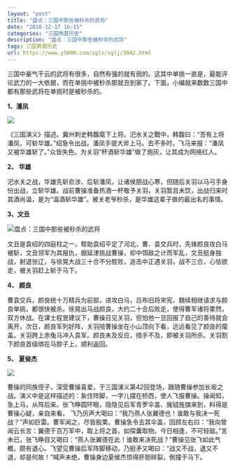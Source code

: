 ```yaml
---
layout: "post"
title: "盘点：三国中那些被秒杀的武将"
date: "2018-12-17 16:15"
categories: "三国两晋历史"
description: "盘点：三国中那些被秒杀的武将"
tags: 三国两晋历史
url: https://www.y5000.com/zgls/sglj/5042.html
---
```






三国中豪气干云的武将有很多，自然有强的就有弱的。这其中单挑一直是，最能评论武力的一大依据，而在单挑中被秒杀那就丑到家了。下面，小编就来数数三国中都有那些武将在单挑时是被秒杀的。

**1、潘凤**

![](https://img.y5000.com/uploads/allimg/161111/162F061M-0.jpg)

《三国演义》描述。冀州刺史韩馥麾下上将。汜水关之戰中，韩馥曰：“吾有上将潘凤，可斩华雄。”绍急令出战。潘凤手提大斧上马。去不多时，飞马来报：“潘凤又被华雄斩了。”众皆失色。为关羽“杯酒斩华雄”做了炮灰，让其成为网络红人。

**2、 华雄**

汜水关之战，华雄先斩俞涉、后斩潘凤，让诸侯胆战心寒，但随后关羽以马弓手身份出战，立斩华雄。战前曹操准备热酒一杯敬予关羽，关羽暂且未饮，出战归来时其酒尚温，是为“温酒斩华雄”。被关老爷秒杀，是华雄这辈子做的最出名的事情。

**3、文丑**

![盘点：三国中那些被秒杀的武将](/uploads/allimg/161111/6-161111162152I9.JPG)

文丑是袁绍的四庭柱之一，帮助袁绍平定了河北，曹、袁交兵时，先锋颜良攻白马被斩，文丑领军为其报仇，据延津挑战曹操，却中饵敌之计而军乱，文丑挺身独战，射退张辽，与徐晃大战三十合不分胜败，追击中正遇关羽，战不三合，心怯欲走，被关羽赶上斩于马下。

**4、 颜良**

曹袁交兵，颜良统十万精兵为前部，进攻白马，吕布旧将宋宪、魏续相继请求与颜良单挑，都很快被杀。徐晃出马战颜良，大约二十合后败走，使得曹军诸将栗然，双方休战。在谋士程昱建议下，曹操召见关羽，但怕他一旦回报了自己的善待就会离开。次日，颜良军列好阵，关羽陪曹操坐在小山顶向下看，远远看见了颜良的麾盖。关羽跨上赤兔马冲入袁军。颜良未及反应，措手不及，即被关羽所杀。关羽割下颜良首级绑在马脖子上，顺利返回。

**5、 夏侯杰**

![](https://img.y5000.com/uploads/allimg/161111/162F0I61-1.jpg)

曹操的同族侄子，深受曹操喜爱，于三国演义第42回登场，跟随曹操参加长坂之战。演义中是这样描述的：紥住阵脚，一字儿摆在桥西，使人飞报曹操。操闻知，急上马，从阵后来。张飞睁圆环眼，隐隐见后军青罗伞盖、旄钺旌旗来到，料得是曹操心疑，亲自来看。
飞乃厉声大喝曰：“我乃燕人张翼德也！谁敢与我决一死战？”声如巨雷。曹军闻之，尽皆股栗。曹操急令去其伞盖，回顾左右曰：“我向曾闻云长言：翼德于百万军中，取上将之首，如探囊取物。今日相逢，不可轻敌。”言未已，张飞睁目又喝曰：“燕人张翼德在此！谁敢来决死战？”曹操见张飞如此气概，颇有退心。飞望见曹操后军阵脚移动，乃挺矛又喝曰：“战又不战，退又不退，却是何故！”喊声未绝，曹操身边夏侯杰惊得肝胆碎裂，倒撞于马下。
